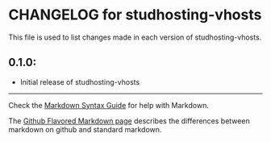 # CHANGELOG for studhosting-vhosts

This file is used to list changes made in each version of studhosting-vhosts.

## 0.1.0:

* Initial release of studhosting-vhosts

- - -
Check the [Markdown Syntax Guide](http://daringfireball.net/projects/markdown/syntax) for help with Markdown.

The [Github Flavored Markdown page](http://github.github.com/github-flavored-markdown/) describes the differences between markdown on github and standard markdown.
